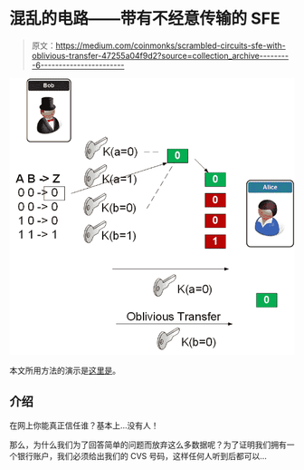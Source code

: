 # 混乱的电路——带有不经意传输的 SFE

> 原文：<https://medium.com/coinmonks/scrambled-circuits-sfe-with-oblivious-transfer-47255a04f9d2?source=collection_archive---------6----------------------->

![](img/96e6107731ded533224b780f765763c1.png)

本文所用方法的演示是[这里是](https://asecuritysite.com/encryption/obf)。

## 介绍

在网上你能真正信任谁？基本上…没有人！

那么，为什么我们为了回答简单的问题而放弃这么多数据呢？为了证明我们拥有一个银行账户，我们必须给出我们的 CVS 号码，这样任何人听到后都可以…